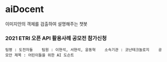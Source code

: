 # aiDocent
이미지안의 객체를 검출하여 설명해주는 챗봇 

### 2021 ETRI 오픈 API 활용사례 공모전 참가신청
`팀명 : 도전자들   
팀원 : 이현석, 서현석, 윤동혁   
소속기관 : 코난테크놀로지   
공모안 제목 : 어린이들을 위한 AI 도슨트   `
